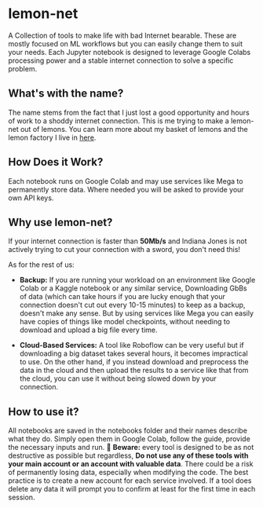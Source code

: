 # lemon-net
A Collection of tools to make life with bad Internet bearable. These are mostly focused on ML workflows but you can easily change them to suit your needs. Each Jupyter notebook is designed to leverage Google Colabs processing power and a stable internet connection to solve a specific problem.

## What's with the name?
The name stems from the fact that I just lost a good opportunity and hours of work to a shoddy internet connection. This is me trying to make a lemon-net out of lemons. You can learn more about my basket of lemons and the lemon factory I live in [here](other_file.md).

## How Does it Work?
Each notebook runs on Google Colab and may use services like Mega to permanently store data. Where needed you will be asked to provide your own API keys.

## Why use lemon-net?
If your internet connection is faster than **50Mb/s** and Indiana Jones is not actively trying to cut your connection with a sword, you don't need this!

As for the rest of us:
- **Backup:** If you are running your workload on an environment like Google Colab or a Kaggle notebook or any similar service, Downloading GbBs of data (which can take hours if you are lucky enough that your connection doesn't cut out every 10-15 minutes) to keep as a backup, doesn't make any sense. But by using services like Mega you can easily have copies of things like model checkpoints, without needing to download and upload a big file every time.

- **Cloud-Based Services:** A tool like Roboflow can be very useful but if downloading a big dataset takes several hours, it becomes impractical to use. On the other hand, if you instead download and preprocess the data in the cloud and then upload the results to a service like that from the cloud, you can use it without being slowed down by your connection.

## How to use it?
All notebooks are saved in the notebooks folder and their names describe what they do. Simply open them in Google Colab, follow the guide, provide the necessary inputs and run.
:triangular_flag_on_post: **Beware:** every tool is designed to be as not destructive as possible but regardless, **Do not use any of these tools with your main account or an account with valuable data**. There could be a risk of permanently losing data, especially when modifying the code. The best practice is to create a new account for each service involved. If a tool does delete any data it will prompt you to confirm at least for the first time in each session.
